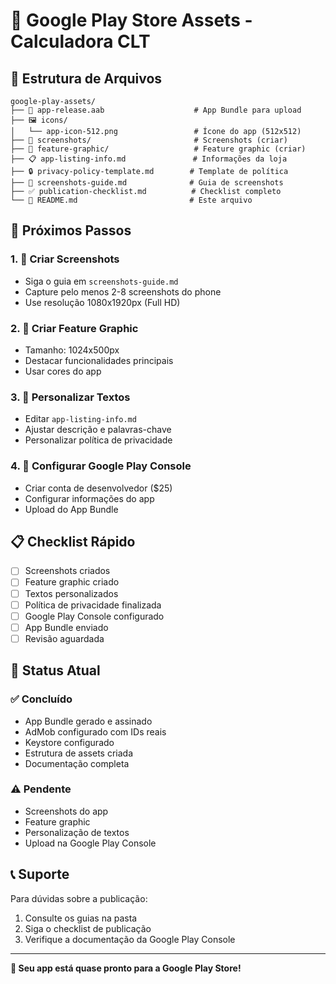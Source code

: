 # 📱 Google Play Store Assets - Calculadora CLT

## 📁 **Estrutura de Arquivos**

```
google-play-assets/
├── 📱 app-release.aab                    # App Bundle para upload
├── 🖼️ icons/
│   └── app-icon-512.png                 # Ícone do app (512x512)
├── 📸 screenshots/                       # Screenshots (criar)
├── 🎨 feature-graphic/                   # Feature graphic (criar)
├── 📋 app-listing-info.md               # Informações da loja
├── 🔒 privacy-policy-template.md        # Template de política
├── 📸 screenshots-guide.md              # Guia de screenshots
├── ✅ publication-checklist.md          # Checklist completo
└── 📖 README.md                         # Este arquivo
```

## 🚀 **Próximos Passos**

### **1. 📸 Criar Screenshots**
- Siga o guia em `screenshots-guide.md`
- Capture pelo menos 2-8 screenshots do phone
- Use resolução 1080x1920px (Full HD)

### **2. 🎨 Criar Feature Graphic**
- Tamanho: 1024x500px
- Destacar funcionalidades principais
- Usar cores do app

### **3. 📝 Personalizar Textos**
- Editar `app-listing-info.md`
- Ajustar descrição e palavras-chave
- Personalizar política de privacidade

### **4. 🔧 Configurar Google Play Console**
- Criar conta de desenvolvedor ($25)
- Configurar informações do app
- Upload do App Bundle

## 📋 **Checklist Rápido**

- [ ] Screenshots criados
- [ ] Feature graphic criado
- [ ] Textos personalizados
- [ ] Política de privacidade finalizada
- [ ] Google Play Console configurado
- [ ] App Bundle enviado
- [ ] Revisão aguardada

## 🎯 **Status Atual**

### ✅ **Concluído**
- App Bundle gerado e assinado
- AdMob configurado com IDs reais
- Keystore configurado
- Estrutura de assets criada
- Documentação completa

### ⚠️ **Pendente**
- Screenshots do app
- Feature graphic
- Personalização de textos
- Upload na Google Play Console

## 📞 **Suporte**

Para dúvidas sobre a publicação:
1. Consulte os guias na pasta
2. Siga o checklist de publicação
3. Verifique a documentação da Google Play Console

---

**🎉 Seu app está quase pronto para a Google Play Store!**
